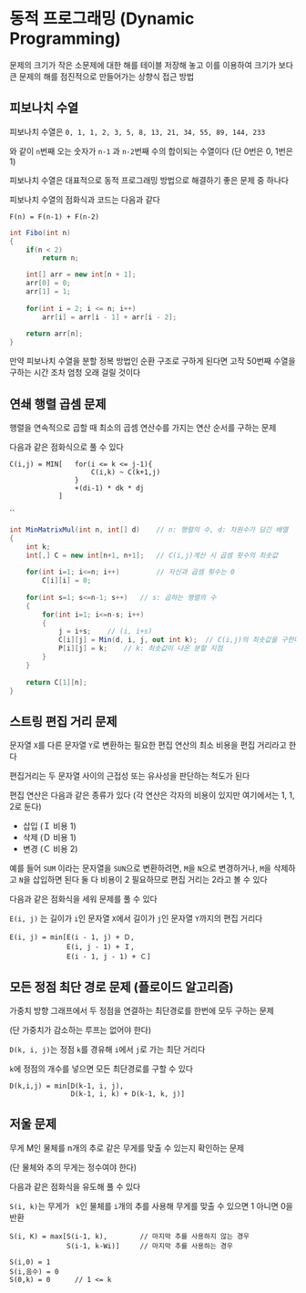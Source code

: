 # 동적 프로그래밍 (Dynamic Programming)
문제의 크기가 작은 소문제에 대한 해를 테이블 저장해 놓고 이를 이용하여 크기가 보다 큰 문제의 해를 점진적으로 만들어가는 상향식 접근 방법

## 피보나치 수열

피보나치 수열은 `0, 1, 1, 2, 3, 5, 8, 13, 21, 34, 55, 89, 144, 233` 

와 같이 `n`번째 오는 숫자가 `n-1` 과 `n-2`번째 수의 합이되는 수열이다 (단 0번은 0, 1번은 1)

피보나치 수열은 대표적으로 동적 프로그래밍 방법으로 해결하기 좋은 문제 중 하나다

피보나치 수열의 점화식과 코드는 다음과 같다

`F(n) = F(n-1) + F(n-2)`

``` C#
int Fibo(int n)
{
	if(n < 2)
		return n;

	int[] arr = new int[n + 1];
	arr[0] = 0;
	arr[1] = 1;
	
	for(int i = 2; i <= n; i++)
		arr[i] = arr[i - 1] + arr[i - 2];
		
	return arr[n];
}
```

만약 피보나치 수열을 분할 정복 방법인 순환 구조로 구하게 된다면 고작 50번째 수열을 구하는 시간 조차 엄청 오래 걸릴 것이다

## 연쇄 행렬 곱셈 문제

행렬을 연속적으로 곱할 때 최소의 곱셈 연산수를 가지는 연산 순서를 구하는 문제

다음과 같은 점화식으로 풀 수 있다

```
C(i,j) = MIN[	for(i <= k <= j-1){
					C(i,k) ~ C(k+1,j)
				}
				+(di-1) * dk * dj
			]
```



``

```C#
int MinMatrixMul(int n, int[] d)	// n: 행렬의 수, d: 차원수가 담긴 배열
{
	int k;
	int[,] C = new int[n+1, n+1];	// C(i,j)계산 시 곱셈 횟수의 최솟값
	
   	for(int i=1; i<=n; i++)			// 자신과 곱셈 횟수는 0
   		C[i][i] = 0;
   		
   	for(int s=1; s<=n-1; s++)	// s: 곱하는 행렬의 수
   	{
   		for(int i=1; i<=n-s; i++)
   		{
   			j = i+s;	// (i, i+s)
   			C[i][j] = Min(d, i, j, out int k);	// C(i,j)의 최솟값을 구한다
   			P[i][j] = k;	// k: 최솟값이 나온 분할 지점
   		}
   	}
    
   	return C[1][n];
}
```

## 스트링 편집 거리 문제

문자열 `X`를 다른 문자열 `Y`로 변환하는 필요한 편집 연산의 최소 비용을 편집 거리라고 한다

편집거리는 두 문자열 사이의 근접성 또는 유사성을 판단하는 척도가 된다

편집 연산은 다음과 같은 종류가 있다 (각 연산은 각자의 비용이 있지만 여기에서는 1, 1, 2로 둔다)

- 삽입 (Ｉ 비용 1)
- 삭제 (Ｄ 비용 1)
- 변경 (Ｃ 비용 2)

예를 들어 `SUM` 이라는 문자열을 `SUN`으로 변환하려면, `M`을 `N`으로 변경하거나, `M`을 삭제하고 `N`을 삽입하면 된다 둘 다 비용이 2 필요하므로 편집 거리는 2라고 볼 수 있다

다음과 같은 점화식을 세워 문제를 풀 수 있다

`E(i, j)` 는 길이가 `i`인 문자열 `X`에서 길이가 `j`인 문자열 `Y`까지의 편집 거리다

```
E(i, j) = min[E(i - 1, j) + Ｄ,
			  E(i, j - 1) + Ｉ,
			  E(i - 1, j - 1) + Ｃ]
```

## 모든 정점 최단 경로 문제 (플로이드 알고리즘)

가중치 방향 그래프에서 두 정점을 연결하는 최단경로를 한번에 모두 구하는 문제

(단 가중치가 감소하는 루프는 없어야 한다)

`D(k, i, j)`는 정점 `k`를 경유해  `i`에서 `j`로 가는 최단 거리다

`k`에 정점의 개수를 넣으면 모든 최단경로를 구할 수 있다

```
D(k,i,j) = min[D(k-1, i, j),
			   D(k-1, i, k) + D(k-1, k, j)]
```

## 저울 문제

무게 M인 물체를 n개의 추로 같은 무게를 맞출 수 있는지 확인하는 문제

(단 물체와 추의 무게는 정수여야 한다)

다음과 같은 점화식을 유도해 풀 수 있다

`S(i, k)`는 무게가 ` k`인 물체를 `i`개의 추를 사용해 무게를 맞출 수 있으면 1 아니면 0을 반환

```
S(i, K) = max[S(i-1, k),		// 마지막 추를 사용하지 않는 경우
			  S(i-1, k-Wi)]		// 마지막 추를 사용하는 경우
			  
S(i,0) = 1
S(i,음수) = 0
S(0,k) = 0		// 1 <= k
```



